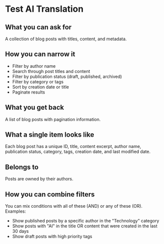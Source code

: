 # Test AI Translation

## What you can ask for
A collection of blog posts with titles, content, and metadata.

## How you can narrow it
- Filter by author name
- Search through post titles and content
- Filter by publication status (draft, published, archived)
- Filter by category or tags
- Sort by creation date or title
- Paginate results

## What you get back
A list of blog posts with pagination information.

## What a single item looks like
Each blog post has a unique ID, title, content excerpt, author name, publication status, category, tags, creation date, and last modified date.

## Belongs to
Posts are owned by their authors.

## How you can combine filters
You can mix conditions with all of these (AND) or any of these (OR). Examples:
- Show published posts by a specific author in the "Technology" category
- Show posts with "AI" in the title OR content that were created in the last 30 days
- Show draft posts with high priority tags

